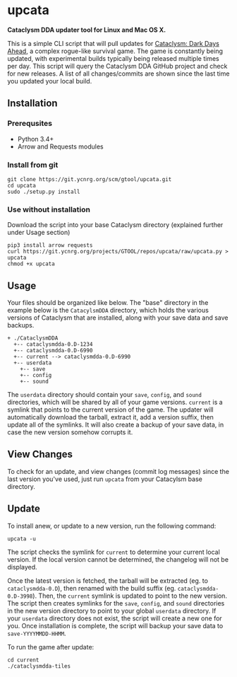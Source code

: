 # upcata

**Cataclysm DDA updater tool for Linux and Mac OS X.**

This is a simple CLI script that will pull updates for [Cataclysm: Dark Days Ahead](https://cataclysmdda.org/), a complex rogue-like survival game. The game is constantly being updated, with experimental builds typically being released multiple times per day. This script will query the Cataclysm DDA GitHub project and check for new releases. A list of all changes/commits are shown since the last time you updated your local build.

## Installation

### Prerequsites
* Python 3.4+
* Arrow and Requests modules

### Install from git

```
git clone https://git.ycnrg.org/scm/gtool/upcata.git
cd upcata
sudo ./setup.py install
```

### Use without installation

Download the script into your base Cataclysm directory (explained further under Usage section)
```
pip3 install arrow requests
curl https://git.ycnrg.org/projects/GTOOL/repos/upcata/raw/upcata.py > upcata
chmod +x upcata
```

## Usage

Your files should be organized like below. The "base" directory in the example below is the `CatacylsmDDA` directory, which holds the various versions of Cataclysm that are installed, along with your save data and save backups.

```
+ ./CataclysmDDA
  +-- cataclysmdda-0.D-1234
  +-- cataclysmdda-0.D-6990
  +-- current --> cataclysmdda-0.D-6990
  +-- userdata
    +-- save
    +-- config
    +-- sound
```

The `userdata` directory should contain your `save`, `config`, and `sound` directories, which will be shared by all of your game versions. `current` is a symlink that points to the current version of the game. The updater will automatically download the tarball, extract it, add a version suffix, then update all of the symlinks. It will also create a backup of your save data, in case the new version somehow corrupts it.

## View Changes

To check for an update, and view changes (commit log messages) since the last version you've used, just run `upcata` from your Catacylsm base directory.

## Update

To install anew, or update to a new version, run the following command:
```
upcata -u
```

The script checks the symlink for `current` to determine your current local version. If the local version cannot be determined, the changelog will not be displayed.

Once the latest version is fetched, the tarball will be extracted (eg. to `cataclysmdda-0.D`), then renamed with the build suffix (eg. `cataclysmdda-0.D-3998`). Then, the `current` symlink is updated to point to the new version. The script then creates symlinks for the `save`, `config`, and `sound` directories in the new version directory to point to your global `userdata` directory. If your `userdata` directory does not exist, the script will create a new one for you. Once installation is complete, the script will backup your save data to `save-YYYYMMDD-HHMM`.

To run the game after update:
```
cd current
./cataclysmdda-tiles
```

